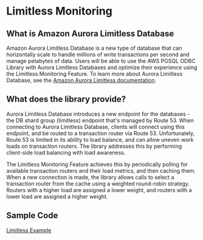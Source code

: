 # Limitless Monitoring

## What is Amazon Aurora Limitless Database
Amazon Aurora Limitless Database is a new type of database that can horizontally scale to handle millions of write transactions per second and manage petabytes of data. Users will be able to use the AWS PGSQL ODBC Library with Aurora Limitless Databases and optimize their experience using the Limitless Monitoring Feature. To learn more about Aurora Limitless Database, see the [Amazon Aurora Limitless documentation](https://docs.aws.amazon.com/AmazonRDS/latest/AuroraUserGuide/limitless.html).

## What does the library provide?
Aurora Limitless Database introduces a new endpoint for the databases - the DB shard group (limitless) endpoint that's managed by Route 53. When connecting to Aurora Limitless Database, clients will connect using this endpoint, and be routed to a transaction router via Route 53. Unfortunately, Route 53 is limited in its ability to load balance, and can allow uneven work loads on transaction routers. The library addresses this by performing client-side load balancing with load awareness.

The Limitless Monitoring Feature achieves this by periodically polling for available transaction routers and their load metrics, and then caching them. When a new connection is made, the library allows calls to select a transaction router from the cache using a weighted round-robin strategy. Routers with a higher load are assigned a lower weight, and routers with a lower load are assigned a higher weight.

## Sample Code
[Limitless Example](./limitless_example.cpp)
